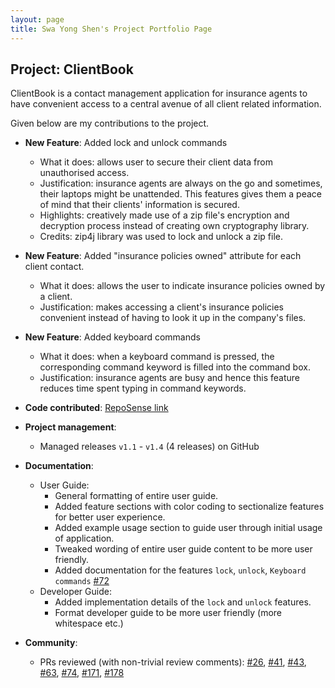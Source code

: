 ```yaml
---
layout: page
title: Swa Yong Shen's Project Portfolio Page
---
```


## Project: ClientBook

ClientBook is a contact management application for insurance agents to have convenient access to a central avenue of all client related information.

Given below are my contributions to the project.

* **New Feature**: Added lock and unlock commands
    * What it does: allows user to secure their client data from unauthorised access.
    * Justification: insurance agents are always on the go and sometimes, their laptops might be unattended. This features gives them a peace of mind that their clients' information is secured.
    * Highlights: creatively made use of a zip file's encryption and decryption process instead of creating own cryptography library.
    * Credits: zip4j library was used to lock and unlock a zip file.
    

* **New Feature**: Added "insurance policies owned" attribute for each client contact.
    * What it does: allows the user to indicate insurance policies owned by a client.
    * Justification: makes accessing a client's insurance policies convenient instead of having to look it up in the company's files.


* **New Feature**: Added keyboard commands
    * What it does: when a keyboard command is pressed, the corresponding command keyword is filled into the command box.
    * Justification: insurance agents are busy and hence this feature reduces time spent typing in command keywords.
    

* **Code contributed**: [RepoSense link](https://nus-cs2103-ay2021s2.github.io/tp-dashboard/?search=swayongshen&sort=groupTitle&sortWithin=title&since=2021-02-19&timeframe=commit&mergegroup=&groupSelect=groupByRepos&breakdown=false&tabOpen=true&tabType=authorship&tabAuthor=swayongshen&tabRepo=AY2021S2-CS2103T-W15-2%2Ftp[master]&authorshipIsMergeGroup=false&authorshipFileTypes=docs~functional-code~test-code~other&authorshipIsBinaryFileTypeChecked=false)


* **Project management**:
    * Managed releases `v1.1` - `v1.4` (4 releases) on GitHub
    

* **Documentation**:
    * User Guide:
        * General formatting of entire user guide.
        * Added feature sections with color coding to sectionalize features for better user experience.
        * Added example usage section to guide user through initial usage of application.
        * Tweaked wording of entire user guide content to be more user friendly.
        * Added documentation for the features `lock`, `unlock`, `Keyboard commands` [\#72]()
    * Developer Guide:
        * Added implementation details of the `lock` and `unlock` features.
        * Format developer guide to be more user friendly (more whitespace etc.)

* **Community**:
    * PRs reviewed (with non-trivial review comments): [\#26](https://github.com/AY2021S2-CS2103T-W15-2/tp/pull/26), 
      [\#41](https://github.com/AY2021S2-CS2103T-W15-2/tp/pull/41), [\#43](https://github.com/AY2021S2-CS2103T-W15-2/tp/pull/43), 
      [\#63](https://github.com/AY2021S2-CS2103T-W15-2/tp/pull/63), [\#74](https://github.com/AY2021S2-CS2103T-W15-2/tp/pull/74), 
      [\#171](https://github.com/AY2021S2-CS2103T-W15-2/tp/pull/171), [\#178](https://github.com/AY2021S2-CS2103T-W15-2/tp/pull/178)
      
